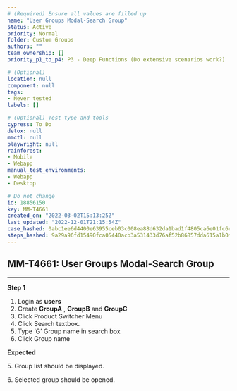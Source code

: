 ```yaml
---
# (Required) Ensure all values are filled up
name: "User Groups Modal-Search Group"
status: Active
priority: Normal
folder: Custom Groups
authors: ""
team_ownership: []
priority_p1_to_p4: P3 - Deep Functions (Do extensive scenarios work?)

# (Optional)
location: null
component: null
tags:
- Never tested
labels: []

# (Optional) Test type and tools
cypress: To Do
detox: null
mmctl: null
playwright: null
rainforest:
- Mobile
- Webapp
manual_test_environments:
- Webapp
- Desktop

# Do not change
id: 18856150
key: MM-T4661
created_on: "2022-03-02T15:13:25Z"
last_updated: "2022-12-01T21:15:54Z"
case_hashed: 0abc1ee6d4400e63955ceb03c008ea88d632da1bad1f4805ca6e01fc6e24d52a92225b9dc4997503518803fccdffc498
steps_hashed: 9a29a96fd15490fca05440acb3a531433d76af52b86857dda615a1b0f598b77afa1e96d6381ffa5523df52f8bd78cf54
---
```


<!-- (Auto-generated) Based on frontmatter's "key" and "name" -->

## MM-T4661: User Groups Modal-Search Group

---

**Step 1**

1. Login as **users**
2. Create **GroupA** , **GroupB** and **GroupC**
3. Click Product Switcher Menu 
4. Click Search textbox.
5. Type ‘G’ Group name in search box
6. Click Group name

**Expected**

5\. Group list should be displayed.

6\. Selected group should be opened.

